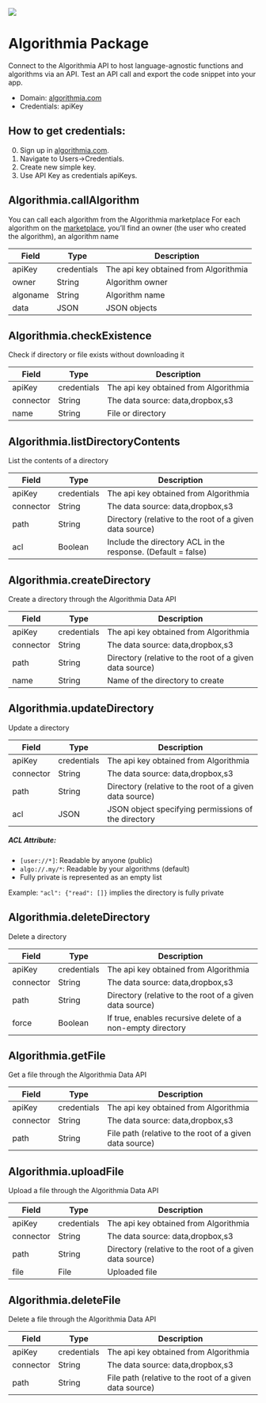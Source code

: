 [![](https://scdn.rapidapi.com/RapidAPI_banner.png)](https://rapidapi.com/package/Algorithmia/functions?utm_source=RapidAPIGitHub_AlgorithmiaFunctions&utm_medium=button&utm_content=RapidAPI_GitHub)
# Algorithmia Package
Connect to the Algorithmia API to host language-agnostic functions and algorithms via an API. Test an API call and export the code snippet into your app.
* Domain: [algorithmia.com](https://algorithmia.com/)
* Credentials: apiKey

## How to get credentials:

0. Sign up in [algorithmia.com](https://algorithmia.com/).
1. Navigate to Users->Credentials.
2. Create new simple key.
3. Use API Key as credentials apiKeys.

## Algorithmia.callAlgorithm
You can call each algorithm from the Algorithmia marketplace
For each algorithm on the [marketplace](https://algorithmia.com/algorithms), you’ll find an owner (the user who created the algorithm), an algorithm name

| Field   | Type       | Description
|---------|------------|----------
| apiKey  | credentials| The api key obtained from Algorithmia
| owner   | String     | Algorithm owner
| algoname| String     | Algorithm name
| data    | JSON       | JSON objects

## Algorithmia.checkExistence
Check if directory or file exists without downloading it

| Field    | Type       | Description
|----------|------------|----------
| apiKey   | credentials| The api key obtained from Algorithmia
| connector| String     | The data source: data,dropbox,s3
| name     | String     | File or directory

## Algorithmia.listDirectoryContents
List the contents of a directory

| Field    | Type       | Description
|----------|------------|----------
| apiKey   | credentials| The api key obtained from Algorithmia
| connector| String     | The data source: data,dropbox,s3
| path     | String     | Directory (relative to the root of a given data source)
| acl      | Boolean    | Include the directory ACL in the response. (Default = false) 

## Algorithmia.createDirectory
Create a directory through the Algorithmia Data API

| Field    | Type       | Description
|----------|------------|----------
| apiKey   | credentials| The api key obtained from Algorithmia
| connector| String     | The data source: data,dropbox,s3
| path     | String     | Directory (relative to the root of a given data source)
| name     | String     | Name of the directory to create

## Algorithmia.updateDirectory
Update a directory

| Field    | Type       | Description
|----------|------------|----------
| apiKey   | credentials| The api key obtained from Algorithmia
| connector| String     | The data source: data,dropbox,s3
| path     | String     | Directory (relative to the root of a given data source)
| acl      | JSON       | JSON object specifying permissions of the directory
##### ACL Attribute:
* ```[user://*]```: Readable by anyone (public)
* ```algo://.my/*```: Readable by your algorithms (default)
* Fully private is represented as an empty list

Example: ```"acl": {"read": []}``` implies the directory is fully private

## Algorithmia.deleteDirectory
Delete a directory

| Field    | Type       | Description
|----------|------------|----------
| apiKey   | credentials| The api key obtained from Algorithmia
| connector| String     | The data source: data,dropbox,s3
| path     | String     | Directory (relative to the root of a given data source)
| force    | Boolean    | If true, enables recursive delete of a non-empty directory

## Algorithmia.getFile
Get a file through the Algorithmia Data API

| Field    | Type       | Description
|----------|------------|----------
| apiKey   | credentials| The api key obtained from Algorithmia
| connector| String     | The data source: data,dropbox,s3
| path     | String     | File path (relative to the root of a given data source)

## Algorithmia.uploadFile
Upload a file through the Algorithmia Data API

| Field    | Type       | Description
|----------|------------|----------
| apiKey   | credentials| The api key obtained from Algorithmia
| connector| String     | The data source: data,dropbox,s3
| path     | String     | Directory (relative to the root of a given data source)
| file     | File       | Uploaded file

## Algorithmia.deleteFile
Delete a file through the Algorithmia Data API

| Field    | Type       | Description
|----------|------------|----------
| apiKey   | credentials| The api key obtained from Algorithmia
| connector| String     | The data source: data,dropbox,s3
| path     | String     | File path (relative to the root of a given data source)

